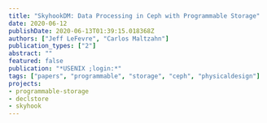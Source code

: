 ```yaml
---
title: "SkyhookDM: Data Processing in Ceph with Programmable Storage"
date: 2020-06-12
publishDate: 2020-06-13T01:39:15.018368Z
authors: ["Jeff LeFevre", "Carlos Maltzahn"]
publication_types: ["2"]
abstract: ""
featured: false
publication: "*USENIX ;login:*"
tags: ["papers", "programmable", "storage", "ceph", "physicaldesign"]
projects:
- programmable-storage
- declstore
- skyhook
---
```

